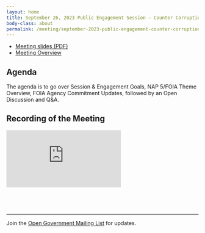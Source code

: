```yaml
---
layout: home
title: September 26, 2023 Public Engagement Session – Counter Corruption and Ensure Government Integrity and Accountability to the Public (FOIA Focus only)
body-class: about
permalink: /meeting/september-2023-public-engagement-counter-corruption-and-ensure-government-integrity-foia/
---
```


* [Meeting slides (PDF)](/assets/files/2023-09-26-slides.pdf)
* [Meeting Overview](/assets/files/2023-09-26-Engagement-Session-Meeting-Overview.pdf)


## Agenda

The agenda is to go over Session & Engagement Goals, NAP 5/FOIA Theme Overview, FOIA Agency Commitment Updates, followed by an Open Discussion and Q&A.

## Recording of the Meeting

<div class="video-container" style="margin-bottom: 5em">
<iframe src="https://www.youtube.com/embed/mO6VFrlhftU?si=d7D831hL917Sw8Me" title="YouTube video player" frameborder="0" allow="accelerometer; autoplay; clipboard-write; encrypted-media; gyroscope; picture-in-picture" allowfullscreen></iframe>
</div>

---

Join the [Open Government Mailing List](https://groups.google.com/g/us-open-government) for updates.

